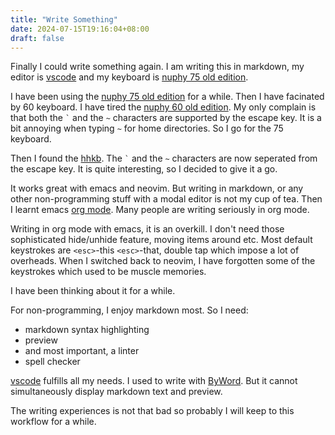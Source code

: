 ```yaml
---
title: "Write Something"
date: 2024-07-15T19:16:04+08:00
draft: false
---
```


Finally I could write something again. I am writing this in markdown, my editor is [vscode](https://code.visualstudio.com/) and my keyboard is [nuphy 75 old edition](https://nuphy.com/products/air75).

I have been using the [nuphy 75 old edition](https://nuphy.com/products/air75) for a while. Then I have facinated by 60 keyboard. I have tired the [nuphy 60 old edition](https://nuphy.com/products/air60). My only complain is that both the  `` ` `` and the `~` characters are supported by the escape key. It is a bit annoying when typing `~` for home directories. So I go for the 75 keyboard. 

Then I found the [hhkb](https://happyhackingkb.com/). The `` ` `` and the `~` characters are now seperated from the escape key. It is quite interesting, so I decided to give it a go.

It works great with emacs and neovim. But writing in markdown, or any other non-programming stuff with a modal editor is not my cup of tea. Then I learnt emacs [org mode](https://orgmode.org/). Many people are writing seriously in org mode. 

Writing in org mode with emacs, it is an overkill. I don't need those sophisticated hide/unhide feature, moving items around etc. Most default keystrokes are `<esc>`-this `<esc>`-that, double tap which impose a lot of overheads. When I switched back to neovim, I have forgotten some of the keystrokes which used to be muscle memories. 

I have been thinking about it for a while.

For non-programming, I enjoy markdown most. So I need:

- markdown syntax highlighting 
- preview 
- and most important, a linter
- spell checker

[vscode](https://code.visualstudio.com/) fulfills all my needs. I used to write with [ByWord](https://www.bywordapp.com/). But it cannot simultaneously display markdown text and preview. 

The writing experiences is not that bad so probably I will keep to this workflow for a while.